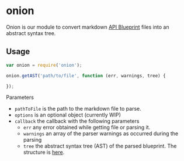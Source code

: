 # onion

Onion is our module to convert markdown [API Blueprint](https://github.com/apiaryio/api-blueprint/blob/master/API%20Blueprint%20Specification.md) files into an abstract syntax tree.

## Usage

```javascript
var onion = require('onion');

onion.getAST('path/to/file', function (err, warnings, tree) {

});
```
Parameters

* `pathToFile` is the path to the markdown file to parse.
* `options` is an optional object (currently WIP)
* `callback` the callback with the following parameters
    * `err` any error obtained while getting file or parsing it.
    * `warnings` an array of the parser warnings as occurred during the parsing
    * `tree` the abstract syntax tree (AST) of the parsed blueprint. The structure is [here](https://github.com/apiaryio/api-blueprint-ast#example-json-serialization).
